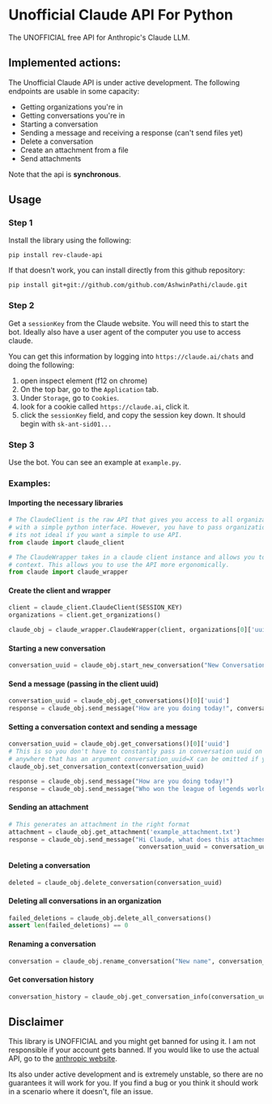 # Unofficial Claude API For Python

The UNOFFICIAL free API for Anthropic's Claude LLM.

## Implemented actions:
The Unofficial Claude API is under active development. The following endpoints are usable in some capacity:

- Getting organizations you're in
- Getting conversations you're in
- Starting a conversation
- Sending a message and receiving a response (can't send files yet)
- Delete a conversation
- Create an attachment from a file
- Send attachments

Note that the api is __**synchronous**__.


## Usage

### Step 1
Install the library using the following:
```
pip install rev-claude-api
```

If that doesn't work, you can install directly from this github repository:

```
pip install git+git://github.com/github.com/AshwinPathi/claude.git
```

### Step 2
Get a `sessionKey` from the Claude website. You will need this to start the bot. Ideally also have a user agent of the computer you use to access claude.

You can get this information by logging into `https://claude.ai/chats` and doing the following:

1. open inspect element (f12 on chrome)
2. On the top bar, go to the `Application` tab.
3. Under `Storage`, go to `Cookies`.
4. look for a cookie called `https://claude.ai`, click it.
5. click the `sessionKey` field, and copy the session key down. It should begin with `sk-ant-sid01...`


### Step 3
Use the bot. You can see an example at `example.py`.

### Examples:

#### Importing the necessary libraries
```py
# The ClaudeClient is the raw API that gives you access to all organization and conversation level API calls
# with a simple python interface. However, you have to pass organization_uuid and conversation_uuid everywhere, so
# its not ideal if you want a simple to use API.
from claude import claude_client

# The ClaudeWrapper takes in a claude client instance and allows you to use a single organization and conversation
# context. This allows you to use the API more ergonomically.
from claude import claude_wrapper
```

#### Create the client and wrapper
```py
client = claude_client.ClaudeClient(SESSION_KEY)
organizations = client.get_organizations()

claude_obj = claude_wrapper.ClaudeWrapper(client, organizations[0]['uuid'])
```

#### Starting a new conversation
```py
conversation_uuid = claude_obj.start_new_conversation("New Conversation", "Hi Claude!")
```

#### Send a message (passing in the client uuid)
```py
conversation_uuid = claude_obj.get_conversations()[0]['uuid']
response = claude_obj.send_message("How are you doing today!", conversation_uuid=conversation_uuid)
```

#### Setting a conversation context and sending a message
```py
conversation_uuid = claude_obj.get_conversations()[0]['uuid']
# This is so you don't have to constantly pass in conversation uuid on every call that requires it.
# anywhere that has an argument conversation_uuid=X can be omitted if you set the conversation context.
claude_obj.set_conversation_context(conversation_uuid)

response = claude_obj.send_message("How are you doing today!")
response = claude_obj.send_message("Who won the league of legends worlds 2022 finals?")
```

#### Sending an attachment
```py
# This generates an attachment in the right format
attachment = claude_obj.get_attachment('example_attachment.txt')
response = claude_obj.send_message("Hi Claude, what does this attachment say?", attachments=[attachment],
                                    conversation_uuid = conversation_uuid)
```

#### Deleting a conversation
```py
deleted = claude_obj.delete_conversation(conversation_uuid)
```

#### Deleting all conversations in an organization
```py
failed_deletions = claude_obj.delete_all_conversations()
assert len(failed_deletions) == 0
```

#### Renaming a conversation
```py
conversation = claude_obj.rename_conversation("New name", conversation_uuid = conversation_uuid)
```

#### Get conversation history
```py
conversation_history = claude_obj.get_conversation_info(conversation_uuid = conversation_uuid)
```


## Disclaimer
This library is UNOFFICIAL and you might get banned for using it. I am not responsible if your account gets banned. If you would like to use the actual API, go to the [anthropic website](https://docs.anthropic.com/claude/docs).

Its also under active development and is extremely unstable, so there are no guarantees it will work for you. If you find a bug or you think it should work in a scenario where it doesn't, file an issue.


